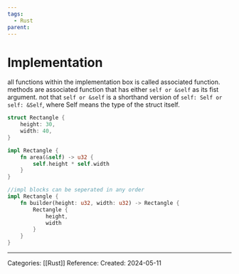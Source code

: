```yaml
---
tags:
  - Rust
parent:
---
```

# Implementation
all functions within the implementation box is called associated function.
methods are associated function that has either ```self or &self``` as its fist argument. not that ```self or &self``` is a shorthand version of ```self: Self or self: &Self```, where Self means the type of the struct itself.

```rust
struct Rectangle {
	height: 30,
	width: 40,
}

impl Rectangle {
	fn area(&self) -> u32 {
		self.height * self.width
	}
}

//impl blocks can be seperated in any order
impl Rectangle {
	fn builder(height: u32, width: u32) -> Rectangle {
		Rectangle {
			height,
			width
		}
	}
}
```

---
Categories: [[Rust]]
Reference: 
Created: 2024-05-11